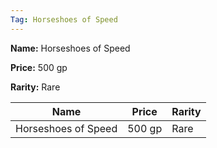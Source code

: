 ```yaml
---
Tag: Horseshoes of Speed
---
```


**Name:** Horseshoes of Speed

**Price:** 500 gp

**Rarity:** Rare

| Name     | Price     | Rarity     |
| -------- | --------- | ---------- |
| Horseshoes of Speed | 500 gp | Rare |
